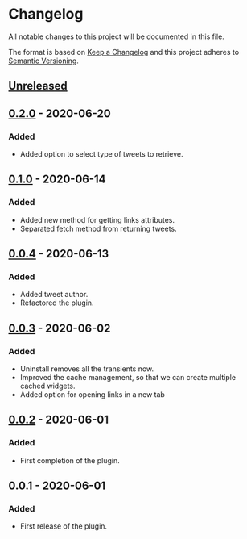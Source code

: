 # Changelog

All notable changes to this project will be documented in this file.

The format is based on [Keep a Changelog](http://keepachangelog.com/en/1.0.0/)
and this project adheres to [Semantic Versioning](http://semver.org/spec/v2.0.0.html).

## [Unreleased]

## [0.2.0] - 2020-06-20
### Added
* Added option to select type of tweets to retrieve.

## [0.1.0] - 2020-06-14
### Added
* Added new method for getting links attributes.
* Separated fetch method from returning tweets.

## [0.0.4] - 2020-06-13
### Added
* Added tweet author.
* Refactored the plugin.

## [0.0.3] - 2020-06-02
### Added
* Uninstall removes all the transients now.
* Improved the cache management, so that we can create multiple cached widgets.
* Added option for opening links in a new tab

## [0.0.2] - 2020-06-01
### Added
* First completion of the plugin.

## 0.0.1 - 2020-06-01
### Added
* First release of the plugin.

[Unreleased]: https://github.com/aldolat/aldolat-twitter/commits/develop
[0.2.0]: https://github.com/aldolat/aldolat-twitter/compare/0.1.0...0.2.0
[0.1.0]: https://github.com/aldolat/aldolat-twitter/compare/0.0.4...0.1.0
[0.0.4]: https://github.com/aldolat/aldolat-twitter/compare/0.0.3...0.0.4
[0.0.3]: https://github.com/aldolat/aldolat-twitter/compare/0.0.2...0.0.3
[0.0.2]: https://github.com/aldolat/aldolat-twitter/compare/0.0.1...0.0.2
